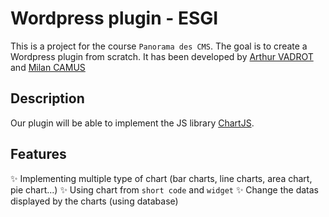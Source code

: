 # Wordpress plugin - ESGI
This is a project for the course `Panorama des CMS`. The goal is to create a Wordpress plugin from scratch. 
It has been developed by [Arthur VADROT](https://github.com/Haborym) and [Milan CAMUS](https://github.com/MisterGoodDeal)

## Description
Our plugin will be able to implement the JS library [ChartJS](https://www.chartjs.org/).

## Features
✨ Implementing multiple type of chart (bar charts, line charts, area chart, pie chart...)
✨ Using chart from `short code` and `widget`
✨ Change the datas displayed by the charts (using database)
